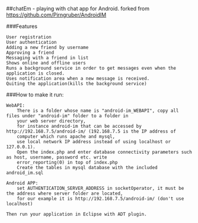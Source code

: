 ##chatEm - playing with chat app for Android.
forked from https://github.com/Pirngruber/AndroidIM

###Features

    User registration
    User authentication
    Adding a new friend by username
    Approving a friend
    Messaging with a friend in list
    Shows online and offline users
    Runs a background service in order to get messages even when the application is closed.
    Uses notification area when a new message is received.
    Quiting the application(kills the background service) 



###How to make it run:

    WebAPI:
        There is a folder whose name is "android-im_WEBAPI", copy all files under "android-im" folder to a folder in            
        your web server directory, 
        for instance android-im that can be accessed by http://192.168.7.5/android-im/ (192.168.7.5 is the IP address of 
        computer which runs apache and mysql, 
        use local network IP address instead of using localhost or 127.0.0.1).
        Open the index.php and enter database connectivity parameters such as host, username, password etc. write 
        error_reporting(0) in top of index.php
        Create the tables in mysql database with the included android_im.sql
        
    Android APP:
        set AUTHENTICATION_SERVER_ADDRESS in socketOperator, it must be the address where server folder are located,
        for our example it is http://192.168.7.5/android-im/ (don't use localhost)
        
    Then run your application in Eclipse with ADT plugin.
